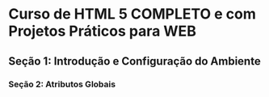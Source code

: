 # Curso de HTML 5 COMPLETO e com Projetos Práticos para WEB

## Seção 1: Introdução e Configuração do Ambiente
### Seção 2: Atributos Globais
